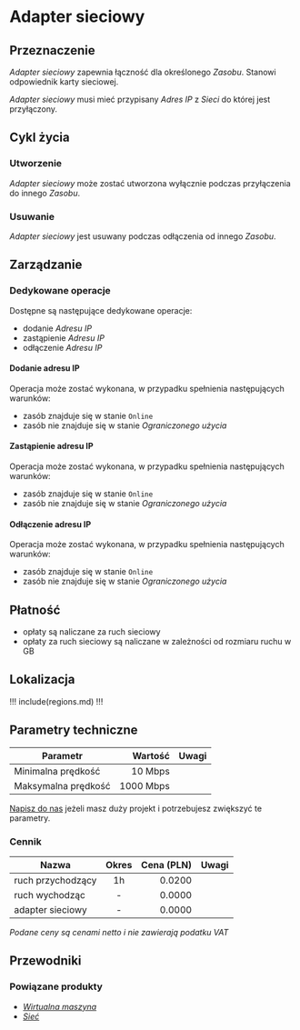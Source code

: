 # Adapter sieciowy

## Przeznaczenie

*Adapter sieciowy* zapewnia łączność dla określonego *Zasobu*. Stanowi odpowiednik karty sieciowej.

*Adapter sieciowy* musi mieć przypisany *Adres IP* z *Sieci* do której jest przyłączony.

## Cykl życia

### Utworzenie

*Adapter sieciowy* może zostać utworzona wyłącznie podczas przyłączenia do innego *Zasobu*.

### Usuwanie

*Adapter sieciowy* jest usuwany podczas odłączenia od innego *Zasobu*.

## Zarządzanie

### Dedykowane operacje

Dostępne są następujące dedykowane operacje:

 * dodanie *Adresu IP*
 * zastąpienie *Adresu IP*
 * odłączenie *Adresu IP*

#### Dodanie adresu IP

Operacja może zostać wykonana, w przypadku spełnienia następujących warunków: 

* zasób znajduje się w stanie ```Online```
* zasób nie znajduje się w stanie *Ograniczonego użycia*

#### Zastąpienie adresu IP

Operacja może zostać wykonana, w przypadku spełnienia następujących warunków: 

* zasób znajduje się w stanie ```Online```
* zasób nie znajduje się w stanie *Ograniczonego użycia*

#### Odłączenie adresu IP

Operacja może zostać wykonana, w przypadku spełnienia następujących warunków: 

* zasób znajduje się w stanie ```Online```
* zasób nie znajduje się w stanie *Ograniczonego użycia*

## Płatność

 * opłaty są naliczane za ruch sieciowy
 * opłaty za ruch sieciowy są naliczane w zależności od rozmiaru ruchu w GB

## Lokalizacja

!!! include(regions.md) !!!

## Parametry techniczne

Parametr            | Wartość   | Uwagi
------------------- | --------: | ---
Minimalna prędkość  |   10 Mbps |
Maksymalna prędkość | 1000 Mbps |

[Napisz do nas](/about-us/contact.md) jeżeli masz duży projekt i potrzebujesz zwiększyć te parametry.

### Cennik

Nazwa                       | Okres  | Cena (PLN) | Uwagi
--------------------------- | :----: | ---------: | :----:
ruch przychodzący           |   1h   |     0.0200 | 
ruch wychodząc              |   -    |     0.0000 | 
adapter sieciowy            |   -    |     0.0000 | 

*Podane ceny są cenami netto i nie zawierają podatku VAT*

## Przewodniki

<PageList path_re="guide/networking/network-adapter/"/>

### Powiązane produkty

* *[Wirtualna maszyna]()*
* *[Sieć]()*
